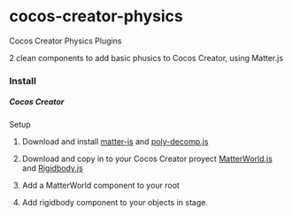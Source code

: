 # cocos-creator-physics
Cocos Creator Physics Plugins

2 clean components to add basic phusics to Cocos Creator, using Matter.js

### Install
##### Cocos Creator

Setup

1. Download and install 
[matter-js](https://github.com/liabru/matter-js/releases/tag/0.10.0) and [poly-decomp.js](https://github.com/schteppe/poly-decomp.js)

2. Download and copy in to your Cocos Creator proyect 
[MatterWorld.js](components/MatterWorld.js) and [Rigidbody.js](components/Rigidbody.js) 

3. Add a MatterWorld component to your root

4. Add rigidbody component to your objects in stage. 
